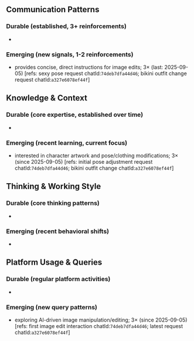 ## Communication Patterns
### Durable (established, 3+ reinforcements)
- 

### Emerging (new signals, 1-2 reinforcements)
- provides concise, direct instructions for image edits; 3× (last: 2025-09-05) [refs: sexy pose request chatId:`74deb7dfa44d46`; bikini outfit change request chatId:`a327e6078ef44f`]

## Knowledge & Context
### Durable (core expertise, established over time)
- 

### Emerging (recent learning, current focus)
- interested in character artwork and pose/clothing modifications; 3× (since 2025-09-05) [refs: initial pose adjustment request chatId:`74deb7dfa44d46`; bikini outfit change chatId:`a327e6078ef44f`]

## Thinking & Working Style
### Durable (core thinking patterns)
- 

### Emerging (recent behavioral shifts)
- 

## Platform Usage & Queries
### Durable (regular platform activities)
- 

### Emerging (new query patterns)
- exploring AI-driven image manipulation/editing; 3× (since 2025-09-05) [refs: first image edit interaction chatId:`74deb7dfa44d46`; latest request chatId:`a327e6078ef44f`]